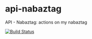 # api-nabaztag
API - Nabaztag: actions on my nabaztag

[![Build Status](https://travis-ci.org/antoine-aumjaud/api-nabaztag.svg?branch=master)](https://travis-ci.org/antoine-aumjaud/api-nabaztag)
